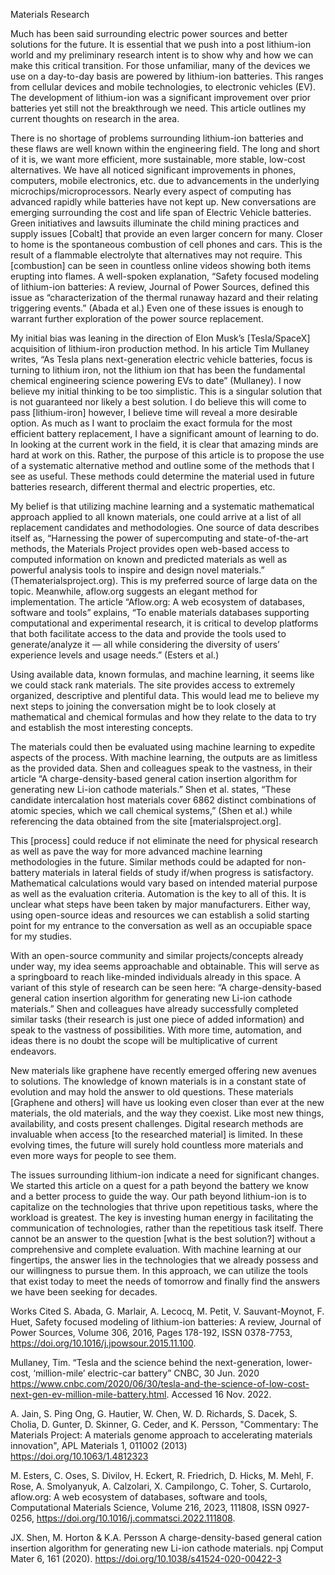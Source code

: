 Materials Research

Much has been said surrounding electric power sources and better solutions for the future. It is essential that we push into a post lithium-ion world and my preliminary research intent is to show why and how we can make this critical transition. For those unfamiliar, many of the devices we use on a day-to-day basis are powered by lithium-ion batteries. This ranges from cellular devices and mobile technologies, to electronic vehicles (EV). The development of lithium-ion was a significant improvement over prior batteries yet still not the breakthrough we need. This article outlines my current thoughts on research in the area.

There is no shortage of problems surrounding lithium-ion batteries and these flaws are well known within the engineering field. The long and short of it is, we want more efficient, more sustainable, more stable, low-cost alternatives. We have all noticed significant improvements in phones, computers, mobile electronics, etc. due to advancements in the underlying microchips/microprocessors. Nearly every aspect of computing has advanced rapidly while batteries have not kept up. New conversations are emerging surrounding the cost and life span of Electric Vehicle batteries. Green initiatives and lawsuits illuminate the child mining practices and supply issues [Cobalt] that provide an even larger concern for many. Closer to home is the spontaneous combustion of cell phones and cars. This is the result of a flammable electrolyte that alternatives may not require. This [combustion] can be seen in countless online videos showing both items erupting into flames. A well-spoken explanation, “Safety focused modeling of lithium-ion batteries: A review, Journal of Power Sources, defined this issue as “characterization of the thermal runaway hazard and their relating triggering events.” (Abada et al.) Even one of these issues is enough to warrant further exploration of the power source replacement. 

My initial bias was leaning in the direction of Elon Musk’s [Tesla/SpaceX] acquisition of lithium-iron production method. In his article Tim Mullaney writes, “As Tesla plans next-generation electric vehicle batteries, focus is turning to lithium iron, not the lithium ion that has been the fundamental chemical engineering science powering EVs to date” (Mullaney). I now believe my initial thinking to be too simplistic. This is a singular solution that is not guaranteed nor likely a best solution. I do believe this will come to pass [lithium-iron] however, I believe time will reveal a more desirable option. As much as I want to proclaim the exact formula for the most efficient battery replacement, I have a significant amount of learning to do. In looking at the current work in the field, it is clear that amazing minds are hard at work on this. Rather, the purpose of this article is to propose the use of a systematic alternative method and outline some of the methods that I see as useful. These methods could determine the material used in future batteries research, different thermal and electric properties, etc. 

My belief is that utilizing machine learning and a systematic mathematical approach applied to all known materials, one could arrive at a list of all replacement candidates and methodologies. One source of data describes itself as, “Harnessing the power of supercomputing and state-of-the-art methods, the Materials Project provides open web-based access to computed information on known and predicted materials as well as powerful analysis tools to inspire and design novel materials.” (Thematerialsproject.org). This is my preferred source of large data on the topic. Meanwhile, aflow.org suggests an elegant method for implementation. The article “Aflow.org: A web ecosystem of databases, software and tools” explains, “To enable materials databases supporting computational and experimental research, it is critical to develop platforms that both facilitate access to the data and provide the tools used to generate/analyze it — all while considering the diversity of users’ experience levels and usage needs.” (Esters et al.) 

Using available data, known formulas, and machine learning, it seems like we could stack rank materials. The site provides access to extremely organized, descriptive and plentiful data. This would lead me to believe my next steps to joining the conversation might be to look closely at mathematical and chemical formulas and how they relate to the data to try and establish the most interesting concepts.

The materials could then be evaluated using machine learning to expedite aspects of the process. With machine learning, the outputs are as limitless as the provided data. Shen and colleagues speak to the vastness, in their article “A charge-density-based general cation insertion algorithm for generating new Li-ion cathode materials.” Shen et al. states, “These candidate intercalation host materials cover 6862 distinct combinations of atomic species, which we call chemical systems,” (Shen et al.) while referencing the data obtained from the site [materialsproject.org]. 

This [process] could reduce if not eliminate the need for physical research as well as pave the way for more advanced machine learning methodologies in the future. Similar methods could be adapted for non-battery materials in lateral fields of study if/when progress is satisfactory. Mathematical calculations would vary based on intended material purpose as well as the evaluation criteria. Automation is the key to all of this. It is unclear what steps have been taken by major manufacturers. Either way, using open-source ideas and resources we can establish a solid starting point for my entrance to the conversation as well as an occupiable space for my studies. 

With an open-source community and similar projects/concepts already under way, my idea seems approachable and obtainable. This will serve as a springboard to reach like-minded individuals already in this space. A variant of this style of research can be seen here: “A charge-density-based general cation insertion algorithm for generating new Li-ion cathode materials.” Shen and colleagues have already successfully completed similar tasks (their research is just one piece of added information) and speak to the vastness of possibilities. With more time, automation, and ideas there is no doubt the scope will be multiplicative of current endeavors.

New materials like graphene have recently emerged offering new avenues to solutions. The knowledge of known materials is in a constant state of evolution and may hold the answer to old questions. These materials [Graphene and others] will have us looking even closer than ever at the new materials, the old materials, and the way they coexist. Like most new things, availability, and costs present challenges. Digital research methods are invaluable when access [to the researched material] is limited. In these evolving times, the future will surely hold countless more materials and even more ways for people to see them. 

The issues surrounding lithium-ion indicate a need for significant changes. We started this article on a quest for a path beyond the battery we know and a better process to guide the way. Our path beyond lithium-ion is to capitalize on the technologies that thrive upon repetitious tasks, where the workload is greatest. The key is investing human energy in facilitating the communication of technologies, rather than the repetitious task itself. There cannot be an answer to the question [what is the best solution?] without a comprehensive and complete evaluation. With machine learning at our fingertips, the answer lies in the technologies that we already possess and our willingness to pursue them. In this approach, we can utilize the tools that exist today to meet the needs of tomorrow and finally find the answers we have been seeking for decades.

Works Cited
S. Abada, G. Marlair, A. Lecocq, M. Petit, V. Sauvant-Moynot, F. Huet, Safety focused modeling of lithium-ion batteries: A review, Journal of Power Sources, Volume 306, 2016, Pages 178-192, ISSN 0378-7753, https://doi.org/10.1016/j.jpowsour.2015.11.100.

Mullaney, Tim. “Tesla and the science behind the next-generation, lower-cost, ‘million-mile’ electric-car battery” CNBC, 30 Jun. 2020 https://www.cnbc.com/2020/06/30/tesla-and-the-science-of-low-cost-next-gen-ev-million-mile-battery.html. Accessed 16 Nov. 2022.

A. Jain, S. Ping Ong, G. Hautier, W. Chen, W. D. Richards, S. Dacek, S. Cholia, D. Gunter, D. Skinner, G. Ceder, and K. Persson, "Commentary: The Materials Project: A materials genome approach to accelerating materials innovation", APL Materials 1, 011002 (2013) https://doi.org/10.1063/1.4812323

M. Esters, C. Oses, S. Divilov, H. Eckert, R. Friedrich, D. Hicks, M. Mehl, F. Rose, A. Smolyanyuk, A. Calzolari, X. Campilongo, C. Toher, S. Curtarolo, aflow.org: A web ecosystem of databases, software and tools, Computational Materials Science, Volume 216, 2023, 111808, ISSN 0927-0256, https://doi.org/10.1016/j.commatsci.2022.111808. 

JX. Shen, M. Horton & K.A. Persson A charge-density-based general cation insertion algorithm for generating new Li-ion cathode materials. npj Comput Mater 6, 161 (2020). https://doi.org/10.1038/s41524-020-00422-3
